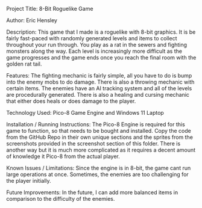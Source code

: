 Project Title: 8-Bit Roguelike Game

Author: Eric Hensley

Description: This game that I made is a roguelike with 8-bit graphics. It is be fairly fast-paced with randomly generated levels and items to collect throughout your run through. You play as a rat in the sewers and fighting monsters along the way. Each level is increasingly more difficult as the game progresses and the game ends once you reach the final room with the golden rat tail.

Features: The fighting mechanic is fairly simple, all you have to do is bump into the enemy mobs to do damage. There is also a throwing mechanic with certain items. The enemies have an AI tracking system and all of the levels are procedurally generated. There is also a healing and cursing mechanic that either does heals or does damage to the player.

Technology Used: Pico-8 Game Engine and Windows 11 Laptop

Installation / Running Instructions: The Pico-8 Engine is required for this game to function, so that needs to be bought and installed. Copy the code from the GitHub Repo in their own unique sections and the sprites from the screenshots provided in the screenshot section of this folder. There is another way but it is much more complicated as it requires a decent amount of knowledge it Pico-8 from the actual player.

Known Issues / Limitations: Since the engine is in 8-bit, the game cant run large operations at once. Sometimes, the enemies are too challenging for the player initially.

Future Improvements: In the future, I can add more balanced items in comparison to the difficulty of the enemies. 
